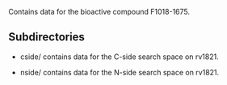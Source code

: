 Contains data for the bioactive compound F1018-1675.

## Subdirectories

- cside/ contains data for the C-side search space on rv1821.

- nside/ contains data for the N-side search space on rv1821.

